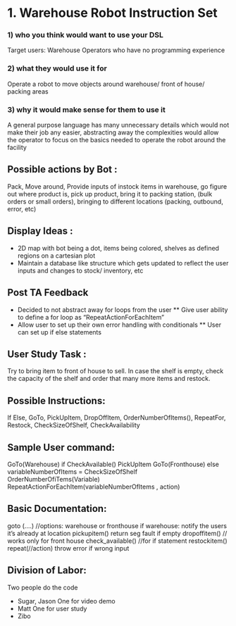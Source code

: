# 1. Warehouse Robot Instruction Set
 
### 1) who you think would want to use your DSL 
Target users: Warehouse Operators who have no programming experience
### 2) what they would use it for
Operate a robot to move objects around warehouse/ front of house/ packing areas
### 3) why it would make sense for them to use it
A general purpose language has many unnecessary details which would not make their job any easier, abstracting away the complexities would allow the operator to focus on the basics needed to operate the robot around the facility

## Possible actions by Bot : 
Pack, Move around, Provide inputs of instock items in warehouse, go figure out where product is, pick up product, bring it to packing station, (bulk orders or small orders), bringing to different locations (packing, outbound, error, etc)

## Display Ideas : 
* 2D map with bot being a dot, items being colored, shelves as defined regions on a cartesian plot
* Maintain a database like structure which gets updated to reflect the user inputs and changes to stock/ inventory, etc

## Post TA Feedback
* Decided to not abstract away for loops from the user
** Give user ability to define a for loop as “RepeatActionForEachItem”
* Allow user to set up their own error handling with conditionals
** User can set up if else statements

## User Study Task :
Try to bring item to front of house to sell. In case the shelf is empty, check the capacity of the shelf and order that many more items and restock.

## Possible Instructions: 
If Else, GoTo, PickUpItem, DropOffItem, OrderNumberOfItems(), RepeatFor, Restock, CheckSizeOfShelf, CheckAvailability

## Sample User command: 
GoTo(Warehouse)
	if CheckAvailable()
		PickUpItem
		GoTo(Fronthouse)
	else
		variableNumberOfItems = CheckSizeOfShelf
		OrderNumberOfiTems(Variable)
RepeatActionForEachItem(variableNumberOfItems , action)

## Basic Documentation:
goto (....) //options: warehouse or fronthouse
if warehouse: notify the users it’s already at location 
pickupitem()
return seg fault if empty
dropoffitem() // works only for front house
check_available()
//for if statement 
restockitem()
repeat(//action)
throw error if wrong input 

## Division of Labor:
Two people do the code
* Sugar, Jason
One for video demo 
* Matt
One for user study
* Zibo



